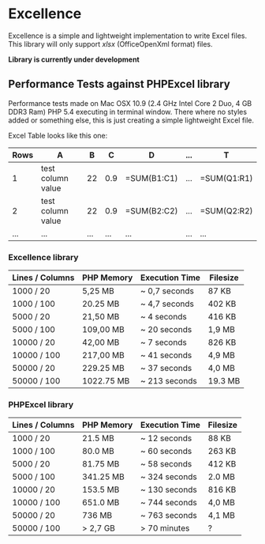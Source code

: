 # Excellence

Excellence is a simple and lightweight implementation to write Excel files.
This library will only support _xlsx_ (OfficeOpenXml format) files.

__Library is currently under development__

## Performance Tests against PHPExcel library

Performance tests made on Mac OSX 10.9 (2.4 GHz Intel Core 2 Duo, 4 GB DDR3 Ram)
PHP 5.4 executing in terminal window. There where no styles added or something
else, this is just creating a simple lightweight Excel file.

Excel Table looks like this one:

| Rows  | A                 | B   | C   | D             | ... | T             |
| ----- | ----------------- | --- | --- | ------------- | --- | ------------- |
| 1     | test column value | 22  | 0.9 | =SUM(B1:C1)   | ... | =SUM(Q1:R1)   |
| 2     | test column value | 22  | 0.9 | =SUM(B2:C2)   | ... | =SUM(Q2:R2)   |
| ...   | ...               | ... | ... | ...           | ... | ...           |


### Excellence library

| Lines / Columns   | PHP Memory  | Execution Time  | Filesize   |
| ----------------- | ----------- | --------------- | ---------- |
| 1000   / 20       | 5,25    MB  | ~ 0,7  seconds  |   87 KB    |
| 1000   / 100      | 20.25   MB  | ~ 4,7  seconds  |  402 KB    |
| 5000   / 20       | 21,50   MB  | ~ 4    seconds  |  416 KB    |
| 5000   / 100      | 109,00  MB  | ~ 20   seconds  |  1,9 MB    |
| 10000  / 20       | 42,00   MB  | ~ 7    seconds  |  826 KB    |
| 10000  / 100      | 217,00  MB  | ~ 41   seconds  |  4,9 MB    |
| 50000  / 20       | 229.25  MB  | ~ 37   seconds  |  4,0 MB    |
| 50000  / 100      | 1022.75 MB  | ~ 213  seconds  | 19.3 MB    |


### PHPExcel library

| Lines / Columns   | PHP Memory | Execution Time | Filesize  |
| ----------------- | ---------- | -------------- | --------- |
| 1000   / 20       | 21.5   MB  | ~ 12  seconds  | 88  KB    |
| 1000   / 100      | 80.0   MB  | ~ 60  seconds  | 263 KB    |
| 5000   / 20       | 81.75  MB  | ~ 58  seconds  | 412 KB    |
| 5000   / 100      | 341.25 MB  | ~ 324 seconds  | 2.0 MB    |
| 10000  / 20       | 153.5  MB  | ~ 130 seconds  | 816 KB    |
| 10000  / 100      | 651.0  MB  | ~ 744 seconds  | 4,0 MB    |
| 50000  / 20       | 736 MB     | ~ 763 seconds  | 4,1 MB    |
| 50000  / 100      | > 2,7 GB   | > 70  minutes  | ?         |
